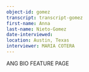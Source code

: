 ```yaml
---
object-id: gomez 
transcript: transcript-gomez 
first-name: Anna
last-name: Nieto-Gomez
date-interviewed: 
location: Austin, Texas
interviewer: MARIA COTERA
---
```

ANG BIO FEATURE PAGE